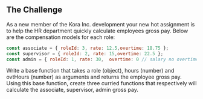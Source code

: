 ## The Challenge

As a new member of the Kora Inc. development your new hot assignment is to help the HR department quickly calculate employees gross pay. Below are the compensation models for each role:

```javascript
const associate = { roleId: 3, rate: 12.5,overtime: 18.75 };
const supervisor = { roleId: 2, rate: 15,overtime: 22.5 };
const admin = { roleId: 1, rate: 30,  overtime: 0 // salary no overtime };
```

Write a base function that takes a role (object), hours (number) and ovtHours (number) as arguments and returns the employee gross pay. Using this base function, create three curried functions that respectively will calculate the associate, supervisor, admin gross pay.
